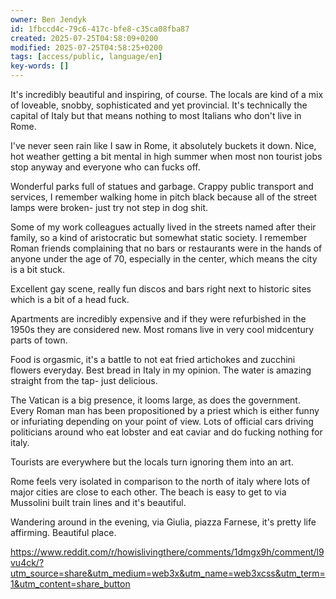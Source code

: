 ```yaml
---
owner: Ben Jendyk
id: 1fbccd4c-79c6-417c-bfe8-c35ca08fba87
created: 2025-07-25T04:58:09+0200
modified: 2025-07-25T04:58:25+0200
tags: [access/public, language/en]
key-words: []
---
```


It's incredibly beautiful and inspiring, of course. The locals are kind of a mix of loveable, snobby, sophisticated and yet provincial. It's technically the capital of Italy but that means nothing to most Italians who don't live in Rome.

I've never seen rain like I saw in Rome, it absolutely buckets it down. Nice, hot weather getting a bit mental in high summer when most non tourist jobs stop anyway and everyone who can fucks off.

Wonderful parks full of statues and garbage. Crappy public transport and services, I remember walking home in pitch black because all of the street lamps were broken- just try not step in dog shit.

Some of my work colleagues actually lived in the streets named after their family, so a kind of aristocratic but somewhat static society. I remember Roman friends complaining that no bars or restaurants were in the hands of anyone under the age of 70, especially in the center, which means the city is a bit stuck.

Excellent gay scene, really fun discos and bars right next to historic sites which is a bit of a head fuck.

Apartments are incredibly expensive and if they were refurbished in the 1950s they are considered new. Most romans live in very cool midcentury parts of town.

Food is orgasmic, it's a battle to not eat fried artichokes and zucchini flowers everyday. Best bread in Italy in my opinion. The water is amazing straight from the tap- just delicious.

The Vatican is a big presence, it looms large, as does the government. Every Roman man has been propositioned by a priest which is either funny or infuriating depending on your point of view. Lots of official cars driving politicians around who eat lobster and eat caviar and do fucking nothing for italy.

Tourists are everywhere but the locals turn ignoring them into an art.

Rome feels very isolated in comparison to the north of italy where lots of major cities are close to each other. The beach is easy to get to via Mussolini built train lines and it's beautiful.

Wandering around in the evening, via Giulia, piazza Farnese, it's pretty life affirming. Beautiful place.

https://www.reddit.com/r/howislivingthere/comments/1dmgx9h/comment/l9vu4ck/?utm_source=share&utm_medium=web3x&utm_name=web3xcss&utm_term=1&utm_content=share_button